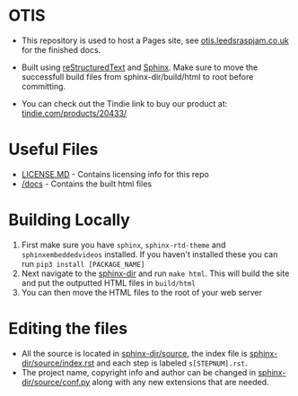 # OTIS
 * This repository is used to host a Pages site, see [otis.leedsraspjam.co.uk](https://otis.leedsraspjam.co.uk) for the finished docs.

* Built using [reStructuredText](https://www.sphinx-doc.org/en/master/usage/restructuredtext/basics.html) and [Sphinx](https://www.sphinx-doc.org/en/master/). Make sure to move the successfull build files from sphinx-dir/build/html to root before committing.

* You can check out the Tindie link to buy our product at: [tindie.com/products/20433/](https://www.tindie.com/products/20433/)
# Useful Files
 * [LICENSE.MD](LICENSE.MD) - Contains licensing info for this repo
 * [/docs](docs) - Contains the built html files
# Building Locally
1) First make sure you have ```sphinx```, ```sphinx-rtd-theme``` and ```sphinxembeddedvideos``` installed. If you haven't installed these you can run ```pip3 install [PACKAGE_NAME]```
2) Next navigate to the [sphinx-dir](sphinx-dir) and run ```make html```. This will build the site and put the outputted HTML files in ```build/html```
3) You can then move the HTML files to the root of your web server
# Editing the files
 * All the source is located in [sphinx-dir/source](sphinx-dir/source), the index file is [sphinx-dir/source/index.rst](sphinx-dir/source/index.rst) and each step is labeled ```s[STEPNUM].rst```.
 * The project name, copyright info and author can be changed in [sphinx-dir/source/conf.py](sphinx-dir/source/conf.py) along with any new extensions that are needed.
